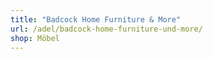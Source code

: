 ```yaml
---
title: "Badcock Home Furniture & More"
url: /adel/badcock-home-furniture-und-more/
shop: Möbel
---
```

